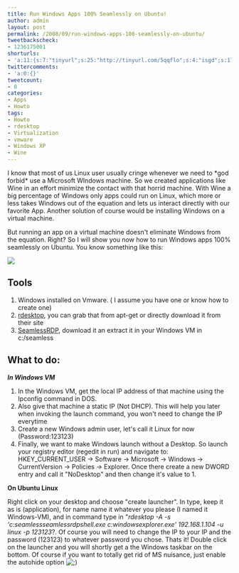 ```yaml
---
title: Run Windows Apps 100% Seamlessly on Ubuntu!
author: admin
layout: post
permalink: /2008/09/run-windows-apps-100-seamlessly-on-ubuntu/
tweetbackscheck:
- 1236175001
shorturls:
- 'a:11:{s:7:"tinyurl";s:25:"http://tinyurl.com/5qqflo";s:4:"isgd";s:17:"http://is.gd/fjoA";s:5:"bitly";s:19:"http://bit.ly/15iA2";s:5:"snipr";s:22:"http://snipr.com/9sixx";s:5:"snurl";s:22:"http://snurl.com/9sixx";s:7:"snipurl";s:24:"http://snipurl.com/9sixx";s:4:"trim";s:17:"http://tr.im/4aa0";s:5:"adjix";s:207:"(10 Jan 2008 temporary restriction: API requires valid partnerID or partnerEmail key in request. Contact us if this affects you.) Invalid Adjix request. API documentation @ http://web.adjix.com/AdjixAPI.html";s:4:"advu";s:203:"(10 Jan 2008 temporary restriction: API requires valid partnerID or partnerEmail key in request. Contact us if this affects you.) Invalid Adjix request. API documentation @ http://web.ad.vu/AdjixAPI.html";s:4:"zima";s:19:"http://zi.ma/7c2d50";s:9:"permalink";s:70:"http://hehe2.net/linuxhowto/run-windows-apps-100-seamlessly-on-ubuntu/";}'
twittercomments:
- 'a:0:{}'
tweetcount:
- 0
categories:
- Apps
- Howto
tags:
- Howto
- rdesktop
- Virtualization
- vmware
- Windows XP
- Wine
---
```


I know that most of us Linux user usually cringe whenever we need to \*god forbid\* use a Microsoft WIndows machine. So we created applications like Wine in an effort minimize the contact with that horrid machine. With Wine a big percentage of Windows only apps could run on Linux, which more or less takes Windows out of the equation and lets us interact directly with our favorite App. Another solution of course would be installing Windows on a virtual machine.

But running an app on a virtual machine doesn't eliminate Windows from the equation. Right? So I will show you now how to run Windows apps 100% seamlessly on Ubuntu. You know something like this:

[![](/blog/wp-content/uploads/2008/09/linux_web20-300x240.png)](http://192.168.1.33/blog2/wp-content/uploads/2008/09/linux_web20.png)

## Tools

1. Windows installed on Vmware. ( I assume you have one or know how to create one)
2. [rdesktop](http://www.rdesktop.org/), you can grab that from apt-get or directly download it from their site
3. [SeamlessRDP](http://www.cendio.com/files/thinlinc/seamlessrdp/seamlessrdp.zip), download it an extract it in your Windows VM in c:/seamless

## What to do:

_**In Windows VM**_

1. In the Windows VM, get the local IP address of that machine using the Ipconfig command in DOS.
2. Also give that machine a static IP (Not DHCP). This will help you later when invoking the launch command, you won't need to change the IP everytime
3. Create a new Windows admin user, let's call it Linux for now (Password:123123)
4. Finally, we want to make Windows launch without a Desktop. So launch your registry editor (regedit in run) and navigate to: HKEY\_CURRENT\_USER -\> Software -\> Microsoft -\> Windows -\> CurrentVersion -\> Policies -\> Explorer. Once there create a new DWORD entry and call it "NoDesktop" and then change it's value to 1\.

**On Ubuntu Linux**

Right click on your desktop and choose "create launcher". In type, keep it as is (application), for name name it whatever you please (I named it Windows-VM), and in command type in "_rdesktop -A -s 'c:seamlessseamlessrdpshell.exe c:windowsexplorer.exe' 192.168.1.104 -u linux -p 123123_?. Of course you will need to change the IP to your IP and the password (123123) to whatever password you chose. Thats it! Double click on the launcher and you will shortly get a the Windows taskbar on the bottom. Of course if you want to totally get rid of MS nuisance, just enable the autohide option ![;)](http://192.168.1.2/blog2/wp-includes/images/smilies/icon_wink.gif)